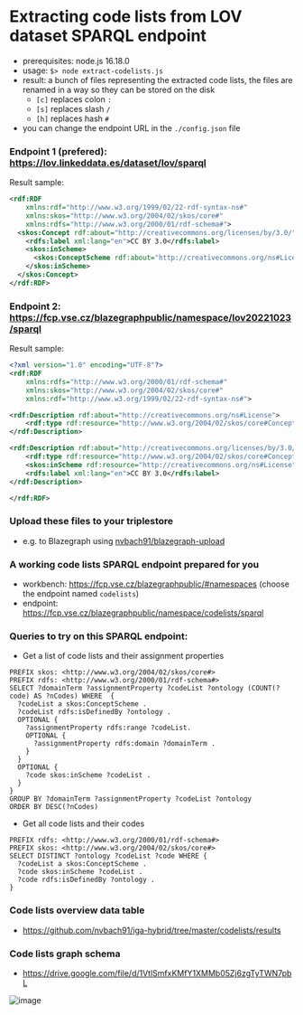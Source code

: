 # Extracting code lists from LOV dataset SPARQL endpoint
- prerequisites: node.js 16.18.0
- usage: `$> node extract-codelists.js`
- result: a bunch of files representing the extracted code lists, the files are renamed in a way so they can be stored on the disk
  - `[c]` replaces colon `:`
  - `[s]` replaces slash `/`
  - `[h]` replaces hash `#`
- you can change the endpoint URL in the `./config.json` file

### Endpoint 1 (prefered): https://lov.linkeddata.es/dataset/lov/sparql
Result sample:
```xml
<rdf:RDF
    xmlns:rdf="http://www.w3.org/1999/02/22-rdf-syntax-ns#"
    xmlns:skos="http://www.w3.org/2004/02/skos/core#"
    xmlns:rdfs="http://www.w3.org/2000/01/rdf-schema#">
  <skos:Concept rdf:about="http://creativecommons.org/licenses/by/3.0/">
    <rdfs:label xml:lang="en">CC BY 3.0</rdfs:label>
    <skos:inScheme>
      <skos:ConceptScheme rdf:about="http://creativecommons.org/ns#License"/>
    </skos:inScheme>
  </skos:Concept>
</rdf:RDF>
```


### Endpoint 2: https://fcp.vse.cz/blazegraphpublic/namespace/lov20221023/sparql
Result sample:
```xml
<?xml version="1.0" encoding="UTF-8"?>
<rdf:RDF
	xmlns:rdfs="http://www.w3.org/2000/01/rdf-schema#"
	xmlns:skos="http://www.w3.org/2004/02/skos/core#"
	xmlns:rdf="http://www.w3.org/1999/02/22-rdf-syntax-ns#">

<rdf:Description rdf:about="http://creativecommons.org/ns#License">
	<rdf:type rdf:resource="http://www.w3.org/2004/02/skos/core#ConceptScheme"/>
</rdf:Description>

<rdf:Description rdf:about="http://creativecommons.org/licenses/by/3.0/">
	<rdf:type rdf:resource="http://www.w3.org/2004/02/skos/core#Concept"/>
	<skos:inScheme rdf:resource="http://creativecommons.org/ns#License"/>
	<rdfs:label xml:lang="en">CC BY 3.0</rdfs:label>
</rdf:Description>

</rdf:RDF>
```

### Upload these files to your triplestore
-  e.g. to Blazegraph using [nvbach91/blazegraph-upload](https://github.com/nvbach91/blazegraph-upload)

### A working code lists SPARQL endpoint prepared for you
- workbench: https://fcp.vse.cz/blazegraphpublic/#namespaces (choose the endpoint named `codelists`)
- endpoint: https://fcp.vse.cz/blazegraphpublic/namespace/codelists/sparql

### Queries to try on this SPARQL endpoint:
- Get a list of code lists and their assignment properties
```sparql
PREFIX skos: <http://www.w3.org/2004/02/skos/core#>
PREFIX rdfs: <http://www.w3.org/2000/01/rdf-schema#>
SELECT ?domainTerm ?assignmentProperty ?codeList ?ontology (COUNT(?code) AS ?nCodes) WHERE  {
  ?codeList a skos:ConceptScheme .
  ?codeList rdfs:isDefinedBy ?ontology .
  OPTIONAL {
    ?assignmentProperty rdfs:range ?codeList.
    OPTIONAL {
      ?assignmentProperty rdfs:domain ?domainTerm .
    }
  }
  OPTIONAL {
    ?code skos:inScheme ?codeList .
  }
}
GROUP BY ?domainTerm ?assignmentProperty ?codeList ?ontology
ORDER BY DESC(?nCodes)
```
- Get all code lists and their codes
```sparql
PREFIX rdfs: <http://www.w3.org/2000/01/rdf-schema#>
PREFIX skos: <http://www.w3.org/2004/02/skos/core#>
SELECT DISTINCT ?ontology ?codeList ?code WHERE {
  ?codeList a skos:ConceptScheme .
  ?code skos:inScheme ?codeList .
  ?code rdfs:isDefinedBy ?ontology .
}
```

### Code lists overview data table
- https://github.com/nvbach91/iga-hybrid/tree/master/codelists/results

### Code lists graph schema
- https://drive.google.com/file/d/1VtlSmfxKMfY1XMMb05Zj6zgTyTWN7pbL

![image](https://user-images.githubusercontent.com/20724910/197643078-8a2d1329-627b-4cc3-a48a-f250f1360ea0.png)

